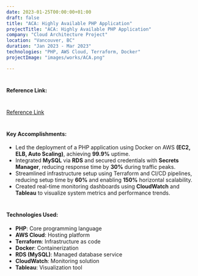 ```yaml
---
date: 2023-01-25T00:00:00+01:00
draft: false
title: "ACA: Highly Available PHP Application"
projectTitle: "ACA: Highly Available PHP Application"
company: "Cloud Architecture Project"
location: "Vancouver, BC"
duration: "Jan 2023 - Mar 2023"
technologies: "PHP, AWS Cloud, Terraform, Docker"
projectImage: "images/works/ACA.png"

---
```

<div style="margin-bottom: 40px;"></div>
<div style="margin-bottom: 40px;"></div>

#### Reference Link:

<div style="margin-bottom: 40px;"></div>

 [Reference Link](https://www.credly.com/badges/e180e73c-ec92-4d21-af31-a7fe7866767a)

 <div style="margin-bottom: 40px;"></div>


####  Key Accomplishments:

- Led the deployment of a PHP application using Docker on AWS **(EC2, ELB, Auto Scaling)**, achieving **99.9%** uptime.
- Integrated **MySQL** via **RDS** and secured credentials with **Secrets Manager**, reducing response time by **30%** during traffic peaks.
- Streamlined infrastructure setup using Terraform and CI/CD pipelines, reducing setup time by **60%** and enabling **150%** horizontal scalability.
- Created real-time monitoring dashboards using **CloudWatch** and **Tableau** to visualize system metrics and performance trends.

<div style="margin-bottom: 40px;"></div>

#### Technologies Used:
- **PHP**: Core programming language
- **AWS Cloud**: Hosting platform
- **Terraform**: Infrastructure as code
- **Docker**: Containerization
- **RDS (MySQL)**: Managed database service
- **CloudWatch**: Monitoring solution
- **Tableau**: Visualization tool 